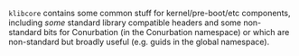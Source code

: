 `klibcore` contains some common stuff for kernel/pre-boot/etc components,
including *some* standard library compatible headers and some non-standard bits
for Conurbation (in the Conurbation namespace) or which are non-standard but
broadly useful (e.g. guids in the global namespace).
